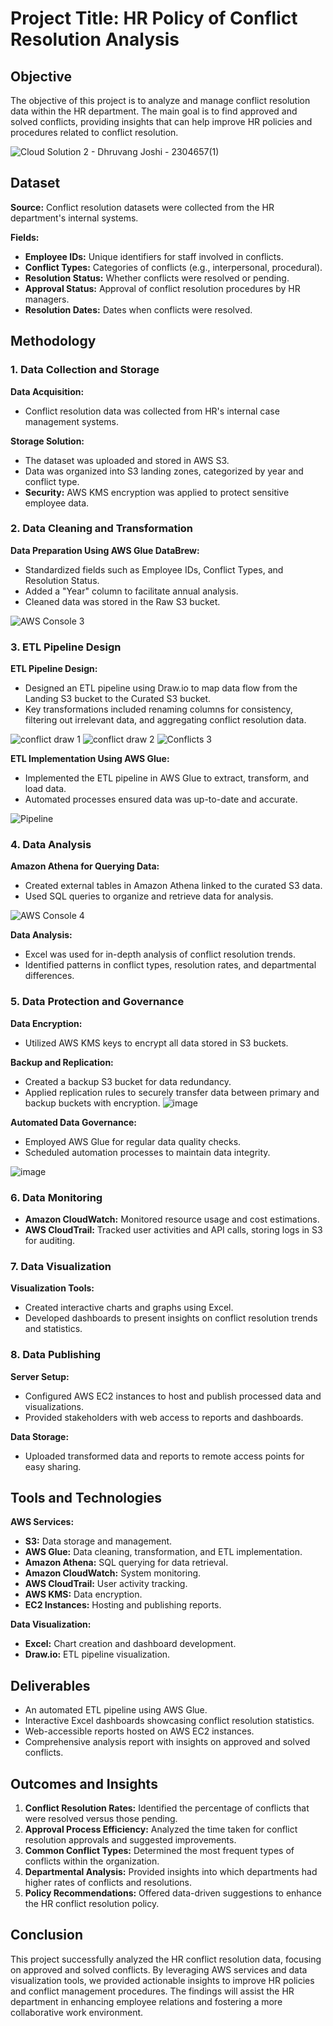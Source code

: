 # Project Title: HR Policy of Conflict Resolution Analysis

## Objective

The objective of this project is to analyze and manage conflict resolution data within the HR department. The main goal is to find approved and solved conflicts, providing insights that can help improve HR policies and procedures related to conflict resolution.

![Cloud Solution 2 - Dhruvang Joshi - 2304657(1)](https://github.com/user-attachments/assets/7ddcdf80-3f42-46ac-9bc1-72aacf717eb7)

## Dataset

**Source:** Conflict resolution datasets were collected from the HR department's internal systems.

**Fields:**

- **Employee IDs:** Unique identifiers for staff involved in conflicts.
- **Conflict Types:** Categories of conflicts (e.g., interpersonal, procedural).
- **Resolution Status:** Whether conflicts were resolved or pending.
- **Approval Status:** Approval of conflict resolution procedures by HR managers.
- **Resolution Dates:** Dates when conflicts were resolved.


## Methodology

### 1. Data Collection and Storage

**Data Acquisition:**

- Conflict resolution data was collected from HR's internal case management systems.

**Storage Solution:**

- The dataset was uploaded and stored in AWS S3.
- Data was organized into S3 landing zones, categorized by year and conflict type.
- **Security:** AWS KMS encryption was applied to protect sensitive employee data.

### 2. Data Cleaning and Transformation

**Data Preparation Using AWS Glue DataBrew:**

- Standardized fields such as Employee IDs, Conflict Types, and Resolution Status.
- Added a "Year" column to facilitate annual analysis.
- Cleaned data was stored in the Raw S3 bucket.

![AWS Console 3](https://github.com/user-attachments/assets/914a5563-3d06-4efc-94d5-a2861f82fa52)

### 3. ETL Pipeline Design

**ETL Pipeline Design:**

- Designed an ETL pipeline using Draw.io to map data flow from the Landing S3 bucket to the Curated S3 bucket.
- Key transformations included renaming columns for consistency, filtering out irrelevant data, and aggregating conflict resolution data.

![conflict draw 1](https://github.com/user-attachments/assets/97e76318-2efa-4ec3-be2c-362ee7796366)
![conflict draw 2](https://github.com/user-attachments/assets/0fa86406-2087-4103-aeed-2bf4d9f3d3be)
![Conflicts 3](https://github.com/user-attachments/assets/b1b56be4-2c88-4a60-becd-c2a2429ff800)

**ETL Implementation Using AWS Glue:**

- Implemented the ETL pipeline in AWS Glue to extract, transform, and load data.
- Automated processes ensured data was up-to-date and accurate.

![Pipeline](https://github.com/user-attachments/assets/4f168401-425f-49f9-a82d-dd165d7c3f4e)

### 4. Data Analysis

**Amazon Athena for Querying Data:**

- Created external tables in Amazon Athena linked to the curated S3 data.
- Used SQL queries to organize and retrieve data for analysis.

![AWS Console 4](https://github.com/user-attachments/assets/07aa4f31-88dc-4976-b6f7-e260ec7f36cf)

**Data Analysis:**

- Excel was used for in-depth analysis of conflict resolution trends.
- Identified patterns in conflict types, resolution rates, and departmental differences.

### 5. Data Protection and Governance

**Data Encryption:**

- Utilized AWS KMS keys to encrypt all data stored in S3 buckets.

**Backup and Replication:**

- Created a backup S3 bucket for data redundancy.
- Applied replication rules to securely transfer data between primary and backup buckets with encryption.
![image](https://github.com/user-attachments/assets/9a26261d-d1de-42b7-800a-2c80f85c4755)

**Automated Data Governance:**

- Employed AWS Glue for regular data quality checks.
- Scheduled automation processes to maintain data integrity.

![image](https://github.com/user-attachments/assets/3fc15c3b-1a0d-4cc4-ae86-97f565bad225)

### 6. Data Monitoring

- **Amazon CloudWatch:** Monitored resource usage and cost estimations.
- **AWS CloudTrail:** Tracked user activities and API calls, storing logs in S3 for auditing.


### 7. Data Visualization

**Visualization Tools:**

- Created interactive charts and graphs using Excel.
- Developed dashboards to present insights on conflict resolution trends and statistics.


### 8. Data Publishing

**Server Setup:**

- Configured AWS EC2 instances to host and publish processed data and visualizations.
- Provided stakeholders with web access to reports and dashboards.


**Data Storage:**

- Uploaded transformed data and reports to remote access points for easy sharing.

## Tools and Technologies

**AWS Services:**

- **S3:** Data storage and management.
- **AWS Glue:** Data cleaning, transformation, and ETL implementation.
- **Amazon Athena:** SQL querying for data retrieval.
- **Amazon CloudWatch:** System monitoring.
- **AWS CloudTrail:** User activity tracking.
- **AWS KMS:** Data encryption.
- **EC2 Instances:** Hosting and publishing reports.

**Data Visualization:**

- **Excel:** Chart creation and dashboard development.
- **Draw.io:** ETL pipeline visualization.

## Deliverables

- An automated ETL pipeline using AWS Glue.
- Interactive Excel dashboards showcasing conflict resolution statistics.
- Web-accessible reports hosted on AWS EC2 instances.
- Comprehensive analysis report with insights on approved and solved conflicts.

## Outcomes and Insights

1. **Conflict Resolution Rates:** Identified the percentage of conflicts that were resolved versus those pending.
2. **Approval Process Efficiency:** Analyzed the time taken for conflict resolution approvals and suggested improvements.
3. **Common Conflict Types:** Determined the most frequent types of conflicts within the organization.
4. **Departmental Analysis:** Provided insights into which departments had higher rates of conflicts and resolutions.
5. **Policy Recommendations:** Offered data-driven suggestions to enhance the HR conflict resolution policy.

## Conclusion

This project successfully analyzed the HR conflict resolution data, focusing on approved and solved conflicts. By leveraging AWS services and data visualization tools, we provided actionable insights to improve HR policies and conflict management procedures. The findings will assist the HR department in enhancing employee relations and fostering a more collaborative work environment.
